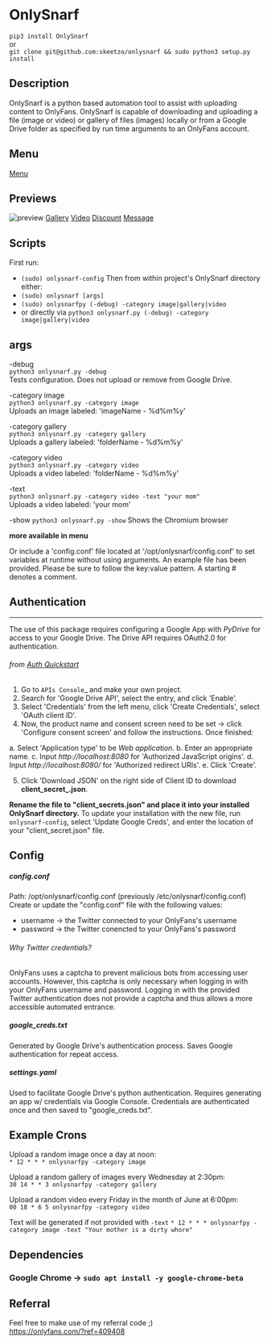 # OnlySnarf

`pip3 install OnlySnarf`  
or  
`git clone git@github.com:skeetzo/onlysnarf && sudo python3 setup.py install`

## Description

OnlySnarf is a python based automation tool to assist with uploading content to OnlyFans. OnlySnarf is capable of downloading and uploading a file (image or video) or gallery of files (images) locally or from a Google Drive folder as specified by run time arguments to an OnlyFans account.

## Menu
[Menu](https://github.com/skeetzo/onlysnarf/blob/master/menu.md)

## Previews
![preview](https://github.com/skeetzo/onlysnarf/blob/master/images/preview.jpeg)
[Gallery](https://github.com/skeetzo/onlysnarf/blob/master/images/gallery.gif)
[Video](https://github.com/skeetzo/onlysnarf/blob/master/images/video.gif)
[Discount](https://github.com/skeetzo/onlysnarf/blob/master/images/discount-recent.gif)
[Message](https://github.com/skeetzo/onlysnarf/blob/master/images/message-recent-debug.gif)

## Scripts
First run:  
  * `(sudo) onlysnarf-config`
Then from within project's OnlySnarf directory either:  
  * `(sudo) onlysnarf [args]`
  * `(sudo) onlysnarfpy (-debug) -category image|gallery|video`
  * or directly via `python3 onlysnarf.py (-debug) -category image|gallery|video`

## args

-debug  
  `python3 onlysnarf.py -debug`  
Tests configuration. Does not upload or remove from Google Drive.

-category image  
  `python3 onlysnarf.py -category image`  
Uploads an image labeled: 'imageName - %d%m%y'  

-category gallery  
  `python3 onlysnarf.py -category gallery`  
Uploads a gallery labeled: 'folderName - %d%m%y'  

-category video  
  `python3 onlysnarf.py -category video`  
Uploads a video labeled: 'folderName - %d%m%y'  

-text  
  `python3 onlysnarf.py -category video -text "your mom"`  
Uploads a video labeled: 'your mom'  

-show
  `python3 onlysnarf.py -show`
Shows the Chromium browser

**more available in menu**

Or include a 'config.conf' file located at '/opt/onlysnarf/config.conf' to set variables at runtime without using arguments. An example file has been provided. Please be sure to follow the key:value pattern. A starting # denotes a comment.

## Authentication  
--------------
The use of this package requires configuring a Google App with *PyDrive* for access to your Google Drive. The Drive API requires OAuth2.0 for authentication.
###### from [Auth Quickstart](https://raw.githubusercontent.com/gsuitedevs/PyDrive/master/docs/quickstart.rst)
1. Go to `APIs Console`_ and make your own project.
2. Search for 'Google Drive API', select the entry, and click 'Enable'.
3. Select 'Credentials' from the left menu, click 'Create Credentials', select 'OAuth client ID'.
4. Now, the product name and consent screen need to be set -> click 'Configure consent screen' and follow the instructions. Once finished:

 a. Select 'Application type' to be *Web application*.
 b. Enter an appropriate name.
 c. Input *http://localhost:8080* for 'Authorized JavaScript origins'.
 d. Input *http://localhost:8080/* for 'Authorized redirect URIs'.
 e. Click 'Create'.

5. Click 'Download JSON' on the right side of Client ID to download **client_secret_<really long ID>.json**.

**Rename the file to "client_secrets.json" and place it into your installed OnlySnarf directory.**
To update your installation with the new file, run `onlysnarf-config`, select 'Update Google Creds', and enter the location of your "client_secret.json" file.

## Config
##### config.conf  
Path: /opt/onlysnarf/config.conf (previously /etc/onlysnarf/config.conf)
Create or update the "config.conf" file with the following values:
  * username -> the Twitter connected to your OnlyFans's username  
  * password -> the Twitter conencted to your OnlyFans's password  

###### Why Twitter credentials?
OnlyFans uses a captcha to prevent malicious bots from accessing user accounts. However, this captcha is only necessary when logging in with your OnlyFans username and password. Logging in with the provided Twitter authentication does not provide a captcha and thus allows a more accessible automated entrance.

##### google_creds.txt   
Generated by Google Drive's authentication process. Saves Google authentication for repeat access.

##### settings.yaml  
Used to facilitate Google Drive's python authentication. Requires generating an app w/ credentials via Google Console. Credentials are authenticated once and then saved to "google_creds.txt".

## Example Crons  

Upload a random image once a day at noon:  
  `* 12 * * * onlysnarfpy -category image`

Upload a random gallery of images every Wednesday at 2:30pm:  
  `30 14 * * 3 onlysnarfpy -category gallery`

Upload a random video every Friday in the month of June at 6:00pm:  
  `00 18 * 6 5 onlysnarfpy -category video`

Text will be generated if not provided with `-text`
  `* 12 * * * onlysnarfpy -category image -text "Your mother is a dirty whore"`

## Dependencies
  ### Google Chrome -> `sudo apt install -y google-chrome-beta`

## Referral
Feel free to make use of my referral code ;)  
https://onlyfans.com/?ref=409408